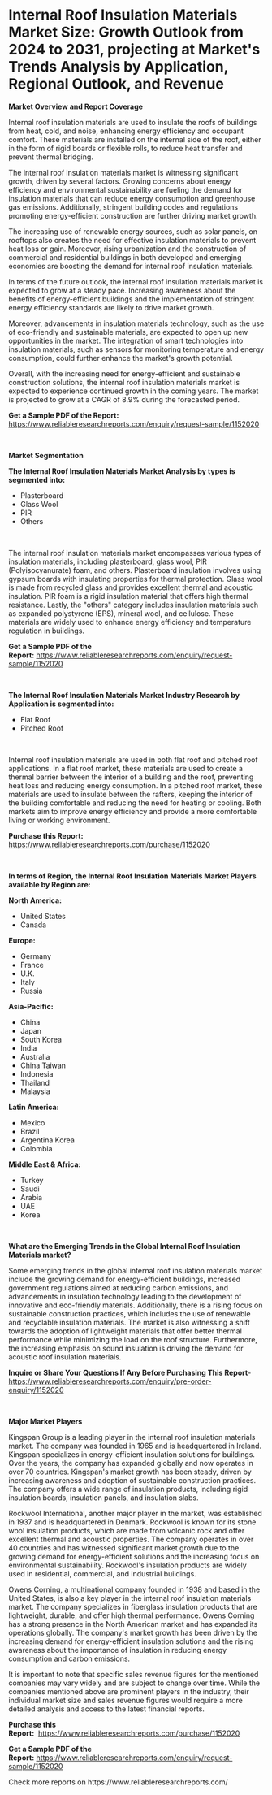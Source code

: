 <p><h1>Internal Roof Insulation Materials Market Size: Growth Outlook from 2024 to 2031, projecting at Market's Trends Analysis by Application, Regional Outlook, and Revenue</h1></p><p><strong>Market Overview and Report Coverage</strong></p>
<p><p>Internal roof insulation materials are used to insulate the roofs of buildings from heat, cold, and noise, enhancing energy efficiency and occupant comfort. These materials are installed on the internal side of the roof, either in the form of rigid boards or flexible rolls, to reduce heat transfer and prevent thermal bridging.</p><p>The internal roof insulation materials market is witnessing significant growth, driven by several factors. Growing concerns about energy efficiency and environmental sustainability are fueling the demand for insulation materials that can reduce energy consumption and greenhouse gas emissions. Additionally, stringent building codes and regulations promoting energy-efficient construction are further driving market growth.</p><p>The increasing use of renewable energy sources, such as solar panels, on rooftops also creates the need for effective insulation materials to prevent heat loss or gain. Moreover, rising urbanization and the construction of commercial and residential buildings in both developed and emerging economies are boosting the demand for internal roof insulation materials.</p><p>In terms of the future outlook, the internal roof insulation materials market is expected to grow at a steady pace. Increasing awareness about the benefits of energy-efficient buildings and the implementation of stringent energy efficiency standards are likely to drive market growth. </p><p>Moreover, advancements in insulation materials technology, such as the use of eco-friendly and sustainable materials, are expected to open up new opportunities in the market. The integration of smart technologies into insulation materials, such as sensors for monitoring temperature and energy consumption, could further enhance the market's growth potential.</p><p>Overall, with the increasing need for energy-efficient and sustainable construction solutions, the internal roof insulation materials market is expected to experience continued growth in the coming years. The market is projected to grow at a CAGR of 8.9% during the forecasted period.</p></p>
<p><strong>Get a Sample PDF of the Report:</strong> <a href="https://www.reliableresearchreports.com/enquiry/request-sample/1152020">https://www.reliableresearchreports.com/enquiry/request-sample/1152020</a></p>
<p>&nbsp;</p>
<p><strong>Market Segmentation</strong></p>
<p><strong>The Internal Roof Insulation Materials Market Analysis by types is segmented into:</strong></p>
<p><ul><li>Plasterboard</li><li>Glass Wool</li><li>PIR</li><li>Others</li></ul></p>
<p>&nbsp;</p>
<p><p>The internal roof insulation materials market encompasses various types of insulation materials, including plasterboard, glass wool, PIR (Polyisocyanurate) foam, and others. Plasterboard insulation involves using gypsum boards with insulating properties for thermal protection. Glass wool is made from recycled glass and provides excellent thermal and acoustic insulation. PIR foam is a rigid insulation material that offers high thermal resistance. Lastly, the "others" category includes insulation materials such as expanded polystyrene (EPS), mineral wool, and cellulose. These materials are widely used to enhance energy efficiency and temperature regulation in buildings.</p></p>
<p><strong>Get a Sample PDF of the Report:</strong>&nbsp;<a href="https://www.reliableresearchreports.com/enquiry/request-sample/1152020">https://www.reliableresearchreports.com/enquiry/request-sample/1152020</a></p>
<p>&nbsp;</p>
<p><strong>The Internal Roof Insulation Materials Market Industry Research by Application is segmented into:</strong></p>
<p><ul><li>Flat Roof</li><li>Pitched Roof</li></ul></p>
<p>&nbsp;</p>
<p><p>Internal roof insulation materials are used in both flat roof and pitched roof applications. In a flat roof market, these materials are used to create a thermal barrier between the interior of a building and the roof, preventing heat loss and reducing energy consumption. In a pitched roof market, these materials are used to insulate between the rafters, keeping the interior of the building comfortable and reducing the need for heating or cooling. Both markets aim to improve energy efficiency and provide a more comfortable living or working environment.</p></p>
<p><strong>Purchase this Report:</strong>&nbsp; <a href="https://www.reliableresearchreports.com/purchase/1152020">https://www.reliableresearchreports.com/purchase/1152020</a></p>
<p>&nbsp;</p>
<p><strong>In terms of Region, the Internal Roof Insulation Materials Market Players available by Region are:</strong></p>
<p>
    <p> <strong> North America: </strong>
        <ul>
            <li>United States</li>
            <li>Canada</li>
        </ul>
        </p> 
    <p> <strong> Europe: </strong>
        <ul>
            <li>Germany</li>
            <li>France</li>
            <li>U.K.</li>
            <li>Italy</li>
            <li>Russia</li>
        </ul>
        </p> 
    <p> <strong> Asia-Pacific: </strong>
        <ul>
            <li>China</li>
            <li>Japan</li>
            <li>South Korea</li>
            <li>India</li>
            <li>Australia</li>
            <li>China Taiwan</li>
            <li>Indonesia</li>
            <li>Thailand</li>
            <li>Malaysia</li>
        </ul>
        </p> 
    <p> <strong> Latin America: </strong>
        <ul>
            <li>Mexico</li>
            <li>Brazil</li>
            <li>Argentina Korea</li>
            <li>Colombia</li>
        </ul>
        </p> 
    <p> <strong> Middle East & Africa: </strong>
        <ul>
            <li>Turkey</li>
            <li>Saudi</li>
            <li>Arabia</li>
            <li>UAE</li>
            <li>Korea</li>
        </ul>
    </p>
    </p>
<p>&nbsp;</p>
<p><strong>What are the Emerging Trends in the Global Internal Roof Insulation Materials market?</strong></p>
<p><p>Some emerging trends in the global internal roof insulation materials market include the growing demand for energy-efficient buildings, increased government regulations aimed at reducing carbon emissions, and advancements in insulation technology leading to the development of innovative and eco-friendly materials. Additionally, there is a rising focus on sustainable construction practices, which includes the use of renewable and recyclable insulation materials. The market is also witnessing a shift towards the adoption of lightweight materials that offer better thermal performance while minimizing the load on the roof structure. Furthermore, the increasing emphasis on sound insulation is driving the demand for acoustic roof insulation materials.</p></p>
<p><strong>Inquire or Share Your Questions If Any Before Purchasing This Report</strong>- <a href="https://www.reliableresearchreports.com/enquiry/pre-order-enquiry/1152020">https://www.reliableresearchreports.com/enquiry/pre-order-enquiry/1152020</a></p>
<p>&nbsp;</p>
<p><strong>Major Market Players</strong></p>
<p><p>Kingspan Group is a leading player in the internal roof insulation materials market. The company was founded in 1965 and is headquartered in Ireland. Kingspan specializes in energy-efficient insulation solutions for buildings. Over the years, the company has expanded globally and now operates in over 70 countries. Kingspan's market growth has been steady, driven by increasing awareness and adoption of sustainable construction practices. The company offers a wide range of insulation products, including rigid insulation boards, insulation panels, and insulation slabs.</p><p>Rockwool International, another major player in the market, was established in 1937 and is headquartered in Denmark. Rockwool is known for its stone wool insulation products, which are made from volcanic rock and offer excellent thermal and acoustic properties. The company operates in over 40 countries and has witnessed significant market growth due to the growing demand for energy-efficient solutions and the increasing focus on environmental sustainability. Rockwool's insulation products are widely used in residential, commercial, and industrial buildings.</p><p>Owens Corning, a multinational company founded in 1938 and based in the United States, is also a key player in the internal roof insulation materials market. The company specializes in fiberglass insulation products that are lightweight, durable, and offer high thermal performance. Owens Corning has a strong presence in the North American market and has expanded its operations globally. The company's market growth has been driven by the increasing demand for energy-efficient insulation solutions and the rising awareness about the importance of insulation in reducing energy consumption and carbon emissions.</p><p>It is important to note that specific sales revenue figures for the mentioned companies may vary widely and are subject to change over time. While the companies mentioned above are prominent players in the industry, their individual market size and sales revenue figures would require a more detailed analysis and access to the latest financial reports.</p></p>
<p><strong>Purchase this Report:</strong>&nbsp;&nbsp;<a href="https://www.reliableresearchreports.com/purchase/1152020">https://www.reliableresearchreports.com/purchase/1152020</a></p>
<p></p>
<p><strong>Get a Sample PDF of the Report:</strong>&nbsp;<a href="https://www.reliableresearchreports.com/enquiry/request-sample/1152020">https://www.reliableresearchreports.com/enquiry/request-sample/1152020</a></p>
<p>Check more reports on https://www.reliableresearchreports.com/</p>